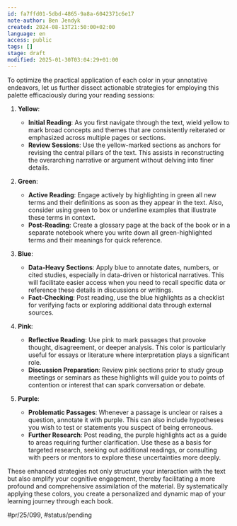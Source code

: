 ```yaml
---
id: fa7ffd01-5dbd-4865-9a8a-6042371c6e17
note-author: Ben Jendyk
created: 2024-08-13T21:50:00+02:00
language: en
access: public
tags: []
stage: draft
modified: 2025-01-30T03:04:29+01:00
---
```


To optimize the practical application of each color in your annotative endeavors, let us further dissect actionable strategies for employing this palette efficaciously during your reading sessions:

1. **Yellow**:
	- **Initial Reading**: As you first navigate through the text, wield yellow to mark broad concepts and themes that are consistently reiterated or emphasized across multiple pages or sections.
	- **Review Sessions**: Use the yellow-marked sections as anchors for revising the central pillars of the text. This assists in reconstructing the overarching narrative or argument without delving into finer details.

2. **Green**:
	- **Active Reading**: Engage actively by highlighting in green all new terms and their definitions as soon as they appear in the text. Also, consider using green to box or underline examples that illustrate these terms in context.
	- **Post-Reading**: Create a glossary page at the back of the book or in a separate notebook where you write down all green-highlighted terms and their meanings for quick reference.

3. **Blue**:
	- **Data-Heavy Sections**: Apply blue to annotate dates, numbers, or cited studies, especially in data-driven or historical narratives. This will facilitate easier access when you need to recall specific data or reference these details in discussions or writings.
	- **Fact-Checking**: Post reading, use the blue highlights as a checklist for verifying facts or exploring additional data through external sources.

4. **Pink**:
	- **Reflective Reading**: Use pink to mark passages that provoke thought, disagreement, or deeper analysis. This color is particularly useful for essays or literature where interpretation plays a significant role.
	- **Discussion Preparation**: Review pink sections prior to study group meetings or seminars as these highlights will guide you to points of contention or interest that can spark conversation or debate.

5. **Purple**:
	- **Problematic Passages**: Whenever a passage is unclear or raises a question, annotate it with purple. This can also include hypotheses you wish to test or statements you suspect of being erroneous.
	- **Further Research**: Post reading, the purple highlights act as a guide to areas requiring further clarification. Use these as a basis for targeted research, seeking out additional readings, or consulting with peers or mentors to explore these uncertainties more deeply.

These enhanced strategies not only structure your interaction with the text but also amplify your cognitive engagement, thereby facilitating a more profound and comprehensive assimilation of the material. By systematically applying these colors, you create a personalized and dynamic map of your learning journey through each book.


#pr/25/099, #status/pending